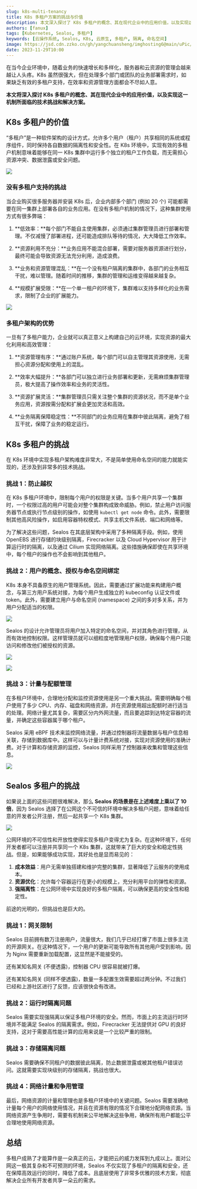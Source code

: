 ```yaml
---
slug: k8s-multi-tenancy
title: K8s 多租户方案的挑战与价值
description: 本文深入探讨了 K8s 多租户的概念、其在现代企业中的应用价值，以及实现这一机制所面临的技术挑战和解决方案。
authors: [fanux]
tags: [Kubernetes, Sealos, 多租户]
keywords: [云操作系统, Sealos, K8s, 云原生, 多租户, 隔离, 命名空间]
image: https://jsd.cdn.zzko.cn/gh/yangchuansheng/imghosting6@main/uPic/2023-11-29-17-36-fBsk9p.jpg
date: 2023-11-29T10:00
---
```


在当今企业环境中，随着业务的快速增长和多样化，服务器和云资源的管理会越来越让人头疼。K8s 虽然很强大，但在处理多个部门或团队的业务部署需求时，如果缺乏有效的多租户支持，在效率和资源管理方面都会不尽如人意。

**本文将深入探讨 K8s 多租户的概念、其在现代企业中的应用价值，以及实现这一机制所面临的技术挑战和解决方案。**

<!--truncate-->

## K8s 多租户的价值

“多租户”是一种软件架构的设计方式，允许多个用户（租户）共享相同的系统或程序组件，同时保持各自数据的隔离性和安全性。在 K8s 环境中，实现有效的多租户机制意味着能够在同一 K8s 集群中运行多个独立的租户工作负载，而无需担心资源冲突、数据泄露或安全问题。

![](https://jsd.cdn.zzko.cn/gh/yangchuansheng/imghosting6@main/uPic/2023-11-29-10-34-rLPyaY.jpg)

### 没有多租户支持的挑战

当企业购买很多服务器并安装 K8s 后，企业内部多个部门 (例如 20 个) 可能都需要在同一集群上部署各自的业务应用。在没有多租户机制的情况下，这种集群使用方式有很多弊端：

1. **低效率：**每个部门不能自主使用集群，必须通过集群管理员进行部署和管理。不仅减慢了部署进程，还可能造成排队等待的情况，大大降低工作效率。

2. **资源利用不充分：**业务应用不能混合部署，需要对服务器资源进行划分，最终可能会导致资源无法充分利用，造成浪费。

3. **业务和资源管理混乱：**在一个没有租户隔离的集群中，各部门的业务相互干扰，难以管理。随着时间的推移，集群的管理和运维变得越来越复杂。

4. **规模扩展受限：**在一个单一租户的环境下，集群难以支持多样化的业务需求，限制了企业的扩展能力。

![](https://jsd.cdn.zzko.cn/gh/yangchuansheng/imghosting6@main/uPic/2023-11-29-10-34-yua4G3.png)

### 多租户架构的优势

一旦有了多租户能力，企业就可以真正意义上构建自己的云环境，实现资源的最大化利用和高效管理：

1. **资源管理有序：**通过账户系统，每个部门可以自主管理其资源使用，无需担心资源分配和使用上的混乱。

2. **效率大幅提升：**各部门可以独立进行业务部署和更新，无需麻烦集群管理员，极大提高了操作效率和业务的灵活性。

3. **资源扩展灵活：**集群管理员只需关注整个集群的资源状况，而不是单个业务应用，资源按需分配和扩展会更加灵活和高效。

4. **业务隔离保障稳定性：**不同部门的业务应用在集群中彼此隔离，避免了相互干扰，保障了业务的稳定运行。

## K8s 多租户的挑战

在 K8s 环境中实现多租户架构难度非常大，不是简单使用命名空间的能力就能实现的，还涉及到非常多的技术挑战。

### 挑战 1：防止越权

在 K8s 多租户环境中，限制每个用户的权限是关键。当多个用户共享一个集群时，一个权限过高的用户可能会对整个集群构成致命威胁。例如，禁止用户访问服务器节点或执行节点级别的操作，如使用 `kubectl get node` 命令。此外，需要限制其他高风险操作，如启用容器特权模式、共享主机文件系统、端口和网络等。

为了解决这些问题，Sealos 在其底层架构中采用了多种隔离手段。例如，使用 OpenEBS 进行存储的块级别隔离，Firecracker 以及 Cloud Hypervisor 用于计算运行时的隔离，以及通过 Cilium 实现网络隔离。这些措施确保即使在共享环境中，每个租户的操作也不会影响到其他租户。

### 挑战 2：用户的概念、授权与命名空间绑定

K8s 本身不具备原生的用户管理系统。因此，需要通过扩展功能来构建用户概念，与第三方用户系统对接，为每个用户生成独立的 kubeconfig 认证文件或 token。此外，需要建立用户与命名空间 (namespace) 之间的多对多关系，并为用户分配适当的权限。

![](https://jsd.cdn.zzko.cn/gh/yangchuansheng/imghosting6@main/uPic/2023-11-29-10-34-Dfn5xa.png)

Sealos 的设计允许管理员将用户加入特定的命名空间，并对其角色进行管理，从而有效地控制权限。这样管理员就可以细粒度地管理用户权限，确保每个用户只能访问和修改他们被授权的资源。

![](https://cdn.jsdelivr.net/gh/yangchuansheng/imghosting6@main/uPic/2023-11-29-10-34-wknQxI.png)

![](https://cdn.jsdelivr.net/gh/yangchuansheng/imghosting6@main/uPic/2023-11-29-10-34-RQFrTB.png)

### 挑战 3：计量与配额管理

在多租户环境中，合理地分配和监控资源使用是另一个重大挑战。需要明确每个租户使用了多少 CPU、内存、磁盘和网络资源，并在资源使用超出配额时进行适当的处理。网络计量尤其复杂，需要区分内外网流量，而且要追踪到达特定容器的流量，并确定这些容器属于哪个租户。

Sealos 采用 eBPF 技术来监控网络流量，并通过控制器将流量数据与租户信息相关联，存储到数据库中。这样可以与计量计费系统对接，实现对资源使用的准确计费。对于计算和存储资源的监控，Sealos 同样采用了控制器来收集和管理这些信息。

![](https://jsd.cdn.zzko.cn/gh/yangchuansheng/imghosting6@main/uPic/2023-11-29-10-36-HsycaI.png)

## Sealos 多租户的挑战

如果说上面的这些问题很难解决，那么 **Sealos 的场景是在上述难度上乘以了 10 倍**，因为 Sealos 选择了在公网这个不可信的环境中解决多租户问题，意味着给任意的开发者公开注册，然后一起共享一个 K8s 集群。

![](https://jsd.cdn.zzko.cn/gh/yangchuansheng/imghosting6@main/uPic/2023-11-29-10-54-kbCMsN.png)

公网环境的不可信性和开放性使得实现多租户变得尤为复杂。在这种环境下，任何开发者都可以注册并共享同一个 K8s 集群，这就带来了巨大的安全和稳定性挑战。但是，如果能够成功实现，其好处也是显而易见的：

1. **成本效益**：用户无需单独搭建和维护完整的集群，显著降低了云服务的使用成本。
2. **资源优化**：允许每个容器运行在更小的规模上，充分利用平台的弹性和资源。
3. **强隔离性**：在公网环境中实现良好的多租户隔离，可以确保更高的安全性和稳定性。

前途的光明的，但挑战也是巨大的。

### 挑战 1：网关限制

Sealos 目前拥有数万注册用户，流量很大，我们几乎已经打爆了市面上很多主流的开源网关。在这种情况下，一个用户的更新可能导致所有其他用户受到影响，因为 Nginx 需要重新加载配置，这显然是不能接受的。

还有某知名网关 (不便透露)，控制器 CPU 很容易就被打爆。

还有某知名网关 (同样不便透露)，数量一多配置生效需要超过两分钟。不过我们已经和上游社区进行了反馈，应该很快会有改进。

### 挑战 2：运行时隔离问题

Sealos 需要实现强隔离以保证多租户环境的安全。然而，市面上的主流运行时环境并不能满足 Sealos 的隔离需求。例如，Firecracker 无法提供对 GPU 的良好支持，这对于需要高性能计算的应用来说是一个比较严重的限制。

### 挑战 3：存储隔离问题

Sealos 需要确保不同租户的数据彼此隔离，防止数据泄露或被其他租户错误访问。这就需要实现块级别的存储隔离，挑战也很大。

### 挑战 4：网络计量和争用管理

最后，网络资源的计量和管理也是多租户环境中的关键问题。Sealos 需要准确地计量每个用户的网络使用情况，并且在资源有限的情况下合理地分配网络资源。当网络资源产生争用时，需要有机制来公平地解决这些争用，确保所有用户都能公平合理地使用网络资源。

## 总结

多租户成熟了才能算作是一朵真正的云，才能把云的威力发挥到九成以上。面对公网这一极其复杂和不可预测的环境，Sealos 不仅实现了多租户的隔离和安全，还在保障高效运行的同时，降低了成本。且底层使用了非常多优雅的技术方案，彻底解决企业所有开发者共享一朵云的需求。
